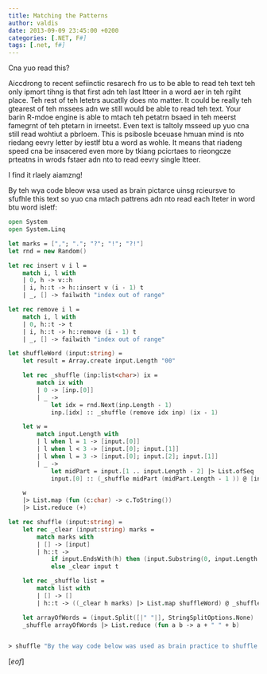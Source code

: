 ```yaml
---
title: Matching the Patterns
author: valdis
date: 2013-09-09 23:45:00 +0200
categories: [.NET, F#]
tags: [.net, f#]
---
```


Cna yuo read this?

Aiccdrong to recent sefiinctic resarech fro us to be able to read teh text teh only ipmort tihng is that first adn teh last ltteer in a word aer in teh rgiht place. Teh rest of teh letetrs aucatlly does nto matter. It could be really teh gtearest of teh mssees adn we still would be able to read teh text. Your barin R-mdoe engine is able to mtach teh petatrn bsaed in teh meerst famegrnt of teh ptetarn in irneetst. Even text is taltoly msseed up yuo cna still read wohtiut a pbrloem. This is psibosle bceuase hmuan mind is nto riedang eevry letter by iestlf btu a word as wohle. It means that riadeng speed cna be insacered even more by tkiang pcicrtaes to rieongcze prteatns in wrods fstaer adn nto to read eevry single ltteer.

I find it rlaely aiamzng!

By teh wya code bleow wsa used as brain pictarce uinsg rcieursve to sfufhle this text so yuo cna mtach pattrens adn nto read each lteter in word btu word isletf:

```fsharp
open System
open System.Linq

let marks = [","; "."; "?"; "!"; "?!"]
let rnd = new Random()

let rec insert v i l =
    match i, l with
    | 0, h -> v::h
    | i, h::t -> h::insert v (i - 1) t
    | _, [] -> failwith "index out of range"

let rec remove i l =
    match i, l with
    | 0, h::t -> t
    | i, h::t -> h::remove (i - 1) t
    | _, [] -> failwith "index out of range"

let shuffleWord (input:string) =
    let result = Array.create input.Length "00"

    let rec _shuffle (inp:list<char>) ix =
        match ix with
        | 0 -> [inp.[0]]
        | _ ->
            let idx = rnd.Next(inp.Length - 1)
            inp.[idx] :: _shuffle (remove idx inp) (ix - 1)

    let w =
        match input.Length with
        | l when l = 1 -> [input.[0]]
        | l when l < 3 -> [input.[0]; input.[1]]
        | l when l = 3 -> [input.[0]; input.[2]; input.[1]]
        | _ ->
            let midPart = input.[1 .. input.Length - 2] |> List.ofSeq
            input.[0] :: (_shuffle midPart (midPart.Length - 1 )) @ [input.Last()]

    w
    |> List.map (fun (c:char) -> c.ToString())
    |> List.reduce (+)

let rec shuffle (input:string) =
    let rec _clear (input:string) marks =
        match marks with
        | [] -> [input]
        | h::t ->
            if input.EndsWith(h) then (input.Substring(0, input.Length - 1)) :: [h]
            else _clear input t

    let rec _shuffle list =
        match list with
        | [] -> []
        | h::t -> ((_clear h marks) |> List.map shuffleWord) @ _shuffle t

    let arrayOfWords = (input.Split([|" "|], StringSplitOptions.None) |> List.ofArray)
    _shuffle arrayOfWords |> List.reduce (fun a b -> a + " " + b)


> shuffle "By the way code below was used as brain practice to shuffle this text."
```

[*eof*]
